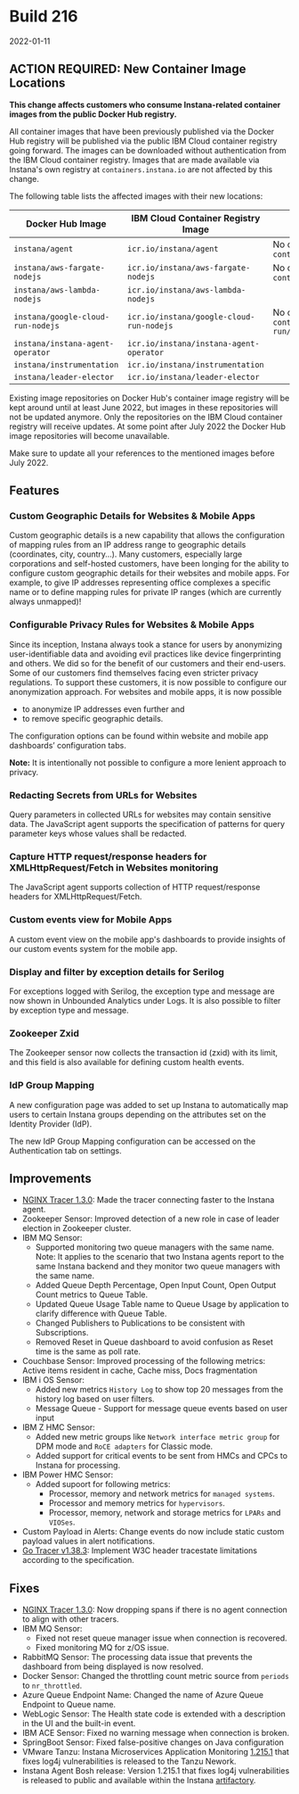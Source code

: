 # Build 216

2022-01-11

## ACTION REQUIRED: New Container Image Locations

**This change affects customers who consume Instana-related container images from the public Docker Hub registry.**

All container images that have been previously published via the Docker Hub registry will be published via the public IBM Cloud container registry going forward. The images can be downloaded without authentication from the IBM Cloud container registry. Images that are made available via Instana's own registry at `containers.instana.io` are not affected by this change.

The following table lists the affected images with their new locations:

| Docker Hub Image                   | IBM Cloud Container Registry Image           | Note |
| ---------------------------------- | -------------------------------------------- | ---- |
| `instana/agent`                    | `icr.io/instana/agent`                       | No change for `containers.instana.io/instana/release/agent/*` |
| `instana/aws-fargate-nodejs`       | `icr.io/instana/aws-fargate-nodejs`          | No change for `containers.instana.io/instana/release/aws/fargate/nodejs` |
| `instana/aws-lambda-nodejs`        | `icr.io/instana/aws-lambda-nodejs`           | |
| `instana/google-cloud-run-nodejs`  | `icr.io/instana/google-cloud-run-nodejs`     | No change for `containers.instana.io/instana/release/google/cloud-run/nodejs` |
| `instana/instana-agent-operator`   | `icr.io/instana/instana-agent-operator`      | |
| `instana/instrumentation`          | `icr.io/instana/instrumentation`             | |
| `instana/leader-elector`           | `icr.io/instana/leader-elector`              | |

Existing image repositories on Docker Hub's container image registry will be kept around until at least June 2022, but images in these repositories will not be updated anymore. Only the repositories on the IBM Cloud container registry will receive updates. At some point after July 2022 the Docker Hub image repositories will become unavailable.

Make sure to update all your references to the mentioned images before July 2022.

## Features

### Custom Geographic Details for Websites & Mobile Apps

Custom geographic details is a new capability that allows the configuration of mapping rules from an IP address range to geographic details (coordinates, city, country…). Many customers, especially large corporations and self-hosted customers, have been longing for the ability to configure custom geographic details for their websites and mobile apps. For example, to give IP addresses representing office complexes a specific name or to define mapping rules for private IP ranges (which are currently always unmapped)!

### Configurable Privacy Rules for Websites & Mobile Apps

Since its inception, Instana always took a stance for users by anonymizing user-identifiable data and avoiding evil practices like device fingerprinting and others. We did so for the benefit of our customers and their end-users. Some of our customers find themselves facing even stricter privacy regulations. To support these customers, it is now possible to configure our anonymization approach. For websites and mobile apps, it is now possible

-	to anonymize IP addresses even further and
-	to remove specific geographic details.

The configuration options can be found within website and mobile app dashboards’ configuration tabs.

**Note:** It is intentionally not possible to configure a more lenient approach to privacy.

### Redacting Secrets from URLs for Websites
Query parameters in collected URLs for websites may contain sensitive data. The JavaScript agent supports the specification of patterns for query parameter keys whose values shall be redacted.

### Capture HTTP request/response headers for XMLHttpRequest/Fetch in Websites monitoring
The JavaScript agent supports collection of HTTP request/response headers for XMLHttpRequest/Fetch.

### Custom events view for Mobile Apps
A custom event view on the mobile app's dashboards to provide insights of our custom events system for the mobile app.

### Display and filter by exception details for Serilog

For exceptions logged with Serilog, the exception type and message are now shown in Unbounded Analytics under Logs.
It is also possible to filter by exception type and message.

### Zookeeper Zxid

The Zookeeper sensor now collects the transaction id (zxid) with its limit, and this field is also available for defining custom health events.

### IdP Group Mapping

A new configuration page was added to set up Instana to automatically map users to certain Instana groups depending on the attributes set on the Identity Provider (IdP).

The new IdP Group Mapping configuration can be accessed on the Authentication tab on settings.

## Improvements

* [NGINX Tracer 1.3.0](https://github.com/instana/nginx-tracing/tree/1.3.0#130-2021-12-09): Made the tracer connecting faster to the Instana agent.
* Zookeeper Sensor: Improved detection of a new role in case of leader election in Zookeeper cluster.
* IBM MQ Sensor:
  - Supported monitoring two queue managers with the same name.
    Note: It applies to the scenario that two Instana agents report to the same Instana backend and they monitor two queue managers with the same name.
  - Added Queue Depth Percentage, Open Input Count, Open Output Count metrics to Queue Table.
  - Updated Queue Usage Table name to Queue Usage by application to clarify difference with Queue Table.
  - Changed Publishers to Publications to be consistent with Subscriptions.
  - Removed Reset in Queue dashboard to avoid confusion as Reset time is the same as poll rate.
* Couchbase Sensor: Improved processing of the following metrics: Active items resident in cache, Cache miss, Docs fragmentation
* IBM i OS Sensor:
  - Added new metrics `History Log` to show top 20 messages from the history log based on user filters.
  - Message Queue - Support for message queue events based on user input
* IBM Z HMC Sensor:
  - Added new metric groups like `Network interface metric group` for DPM mode and `RoCE adapters` for Classic mode.
  - Added support for critical events to be sent from HMCs and CPCs to Instana for processing.
* IBM Power HMC Sensor:
  - Added supoort for following metrics:
    - Processor, memory and network metrics for `managed systems`.
    - Processor and memory metrics for `hypervisors`.
    - Processor, memory, network and storage metrics for `LPARs` and `VIOSes`.
* Custom Payload in Alerts: Change events do now include static custom payload values in alert notifications.
* [Go Tracer v1.38.3](https://github.com/instana/go-sensor/releases/tag/v1.38.3): Implement W3C header tracestate limitations according to the specification.

## Fixes

* [NGINX Tracer 1.3.0](https://github.com/instana/nginx-tracing/tree/1.3.0#130-2021-12-09): Now dropping spans if there is no agent connection to align with other tracers.
* IBM MQ Sensor:
  - Fixed not reset queue manager issue when connection is recovered.
  - Fixed monitoring MQ for z/OS issue.
* RabbitMQ Sensor: The processing data issue that prevents the dashboard from being displayed is now resolved.
* Docker Sensor: Changed the throttling count metric source from `periods` to `nr_throttled`.
* Azure Queue Endpoint Name: Changed the name of Azure Queue Endpoint to Queue name.
* WebLogic Sensor: The Health state code is extended with a description in the UI and the built-in event.
* IBM ACE Sensor: Fixed no warning message when connection is broken.
* SpringBoot Sensor: Fixed false-positive changes on Java configuration
* VMware Tanzu: Instana Microservices Application Monitoring [1.215.1](https://network.pivotal.io/products/instana-microservices-application-monitoring) that fixes log4j vulnerabilities is released to the Tanzu Nework.
* Instana Agent Bosh release: Version 1.215.1 that fixes log4j vulnerabilities is released to public and available within the Instana [artifactory](https://artifact-public.instana.io/artifactory/shared/com/instana/bosh/).
